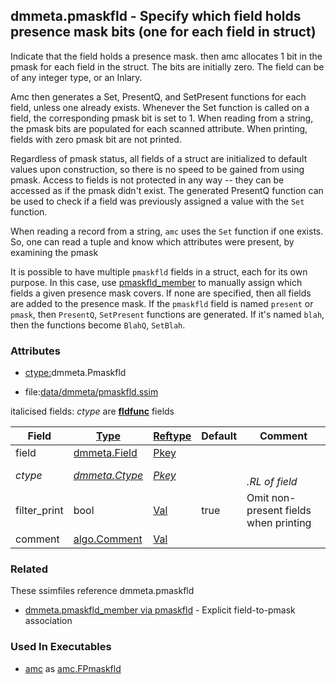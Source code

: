 ## dmmeta.pmaskfld - Specify which field holds presence mask bits (one for each field in struct)
<a href="#dmmeta-pmaskfld"></a>

Indicate that the field holds a presence mask.
then amc allocates 1 bit in the pmask for each field in the struct. The bits are initially zero.
The field can be of any integer type, or an Inlary.

Amc then generates a Set, PresentQ, and SetPresent functions for each field, unless one already exists.
Whenever the Set function is called on a field, the corresponding pmask bit is set to 1.
When reading from a string, the pmask bits are populated for each scanned attribute.
When printing, fields with zero pmask bit are not printed.

Regardless of pmask status, all fields of a struct are initialized to default values upon construction,
so there is no speed to be gained from using pmask. Access to fields is not protected in any way --
they can be accessed as if the pmask didn't exist. The generated PresentQ function can be used to check
if a field was previously assigned a value with the `Set` function.

When reading a record from a string, `amc` uses the `Set` function if one exists. So, one can read
a tuple and know which attributes were present, by examining the pmask 

It is possible to have multiple `pmaskfld` fields in a struct, each for its own purpose.
In this case, use [pmaskfld_member](pmaskfld_member.md) to manually assign which fields
a given presence mask covers. If none are specified, then all fields are added to the presence mask.
If the `pmaskfld` field is named `present` or `pmask`, then `PresentQ`, `SetPresent` functions are generated.
If it's named `blah`, then the functions become `BlahQ`, `SetBlah`.

### Attributes
<a href="#attributes"></a>
<!-- dev.mdmark  mdmark:MDSECTION  state:BEG_AUTO  param:Attributes -->
* [ctype:](/txt/ssimdb/dmmeta/ctype.md)dmmeta.Pmaskfld

* file:[data/dmmeta/pmaskfld.ssim](/data/dmmeta/pmaskfld.ssim)

italicised fields: *ctype* are [**fldfunc**](/txt/ssim.md#fldfunc) fields

|Field|[Type](/txt/ssimdb/dmmeta/ctype.md)|[Reftype](/txt/ssimdb/dmmeta/reftype.md)|Default|Comment|
|---|---|---|---|---|
|field|[dmmeta.Field](/txt/ssimdb/dmmeta/field.md)|[Pkey](/txt/exe/amc/reftypes.md#pkey)|||
|*ctype*|*[dmmeta.Ctype](/txt/ssimdb/dmmeta/ctype.md)*|*[Pkey](/txt/exe/amc/reftypes.md#pkey)*||*<br>.RL of field*|
|filter_print|bool|[Val](/txt/exe/amc/reftypes.md#val)|true|Omit non-present fields when printing|
|comment|[algo.Comment](/txt/protocol/algo/Comment.md)|[Val](/txt/exe/amc/reftypes.md#val)|||

<!-- dev.mdmark  mdmark:MDSECTION  state:END_AUTO  param:Attributes -->

### Related
<a href="#related"></a>
<!-- dev.mdmark  mdmark:MDSECTION  state:BEG_AUTO  param:Related -->
These ssimfiles reference dmmeta.pmaskfld

* [dmmeta.pmaskfld_member via pmaskfld](/txt/ssimdb/dmmeta/pmaskfld_member.md) - Explicit field-to-pmask association 

<!-- dev.mdmark  mdmark:MDSECTION  state:END_AUTO  param:Related -->

### Used In Executables
<a href="#used-in-executables"></a>
<!-- dev.mdmark  mdmark:MDSECTION  state:BEG_AUTO  param:ImdbUses -->

* [amc](/txt/exe/amc/internals.md) as [amc.FPmaskfld](/txt/exe/amc/internals.md#amc-fpmaskfld)

<!-- dev.mdmark  mdmark:MDSECTION  state:END_AUTO  param:ImdbUses -->

